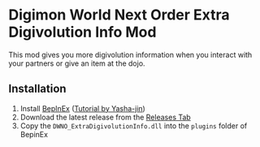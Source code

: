 # Digimon World Next Order Extra Digivolution Info Mod

This mod gives you more digivolution information when you interact with your partners or give an item at the dojo.

## Installation

1. Install [BepInEx](https://github.com/BepInEx/BepInEx) ([Tutorial by Yasha-jin](https://github.com/Yasha-jin/DWNOModdingGuides/blob/main/Guides/HowToInstallBepInExForDWNO.md))
2. Download the latest release from the [Releases Tab](https://github.com/SydMontague/DWNO-Mod-UnlockAllRequirements/releases)
3. Copy the `DWNO_ExtraDigivolutionInfo.dll` into the `plugins` folder of BepinEx